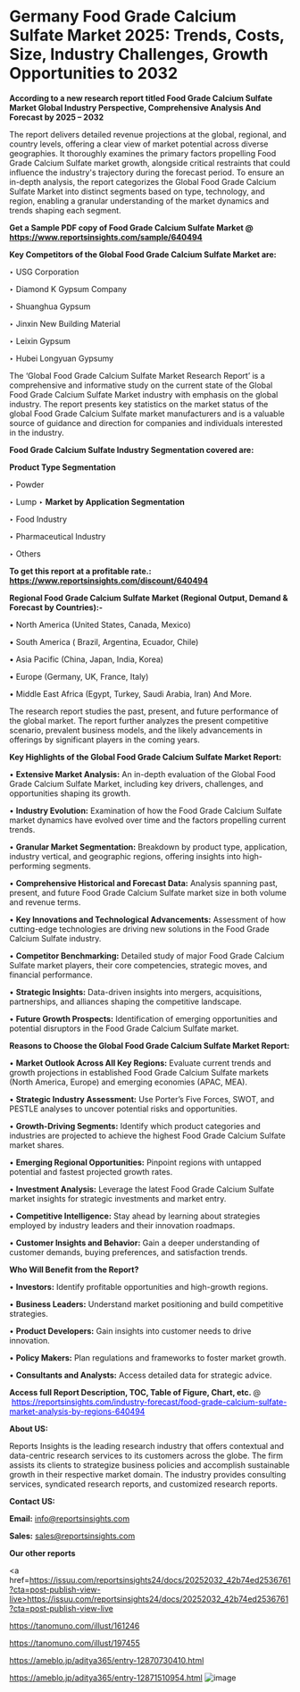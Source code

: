 # Germany Food Grade Calcium Sulfate Market 2025: Trends, Costs, Size, Industry Challenges, Growth Opportunities to 2032

<strong>According to a new research report titled Food Grade Calcium Sulfate Market Global Industry Perspective, Comprehensive Analysis And Forecast by 2025 – 2032</strong>

The report delivers detailed revenue projections at the global, regional, and country levels, offering a clear view of market potential across diverse geographies. It thoroughly examines the primary factors propelling Food Grade Calcium Sulfate market growth, alongside critical restraints that could influence the industry's trajectory during the forecast period. To ensure an in-depth analysis, the report categorizes the Global Food Grade Calcium Sulfate Market into distinct segments based on type, technology, and region, enabling a granular understanding of the market dynamics and trends shaping each segment.

<strong>Get a Sample PDF copy of Food Grade Calcium Sulfate Market </strong><strong>@<a href=https://www.reportsinsights.com/sample/640494 style=color:#0000ff;> https://www.reportsinsights.com/sample/640494</a></strong></font>

<strong>Key Competitors of the Global Food Grade Calcium Sulfate Market are:</strong>

‣ USG Corporation

‣ Diamond K Gypsum Company

‣ Shuanghua Gypsum

‣ Jinxin New Building Material

‣ Leixin Gypsum

‣ Hubei Longyuan Gypsumy

The ‘Global Food Grade Calcium Sulfate Market Research Report’ is a comprehensive and informative study on the current state of the Global Food Grade Calcium Sulfate Market industry with emphasis on the global industry. The report presents key statistics on the market status of the global Food Grade Calcium Sulfate market manufacturers and is a valuable source of guidance and direction for companies and individuals interested in the industry.

<strong>Food Grade Calcium Sulfate Industry Segmentation covered are:</strong>

<strong>Product Type Segmentation</strong>

‣ Powder

‣ Lump
‣ 
<strong>Market by Application Segmentation</strong>

‣ Food Industry

‣ Pharmaceutical Industry

‣ Others

<strong>To get this report at a profitable rate.: <a href=https://www.reportsinsights.com/discount/640494 style=color:#0000ff;>https://www.reportsinsights.com/discount/640494</a></strong></font>

<strong>Regional Food Grade Calcium Sulfate Market (Regional Output, Demand &amp; Forecast by Countries):-</strong>

• North America (United States, Canada, Mexico)

• South America ( Brazil, Argentina, Ecuador, Chile)

• Asia Pacific (China, Japan, India, Korea)

• Europe (Germany, UK, France, Italy)

• Middle East Africa (Egypt, Turkey, Saudi Arabia, Iran) And More.

The research report studies the past, present, and future performance of the global market. The report further analyzes the present competitive scenario, prevalent business models, and the likely advancements in offerings by significant players in the coming years.

<strong>Key Highlights of the Global Food Grade Calcium Sulfate Market Report:</strong>

• <strong>Extensive Market Analysis:</strong> An in-depth evaluation of the Global Food Grade Calcium Sulfate Market, including key drivers, challenges, and opportunities shaping its growth.

• <strong>Industry Evolution:</strong> Examination of how the Food Grade Calcium Sulfate market dynamics have evolved over time and the factors propelling current trends.

• <strong>Granular Market Segmentation:</strong> Breakdown by product type, application, industry vertical, and geographic regions, offering insights into high-performing segments.

• <strong>Comprehensive Historical and Forecast Data:</strong> Analysis spanning past, present, and future Food Grade Calcium Sulfate market size in both volume and revenue terms.

• <strong>Key Innovations and Technological Advancements:</strong> Assessment of how cutting-edge technologies are driving new solutions in the Food Grade Calcium Sulfate industry.

• <strong>Competitor Benchmarking:</strong> Detailed study of major Food Grade Calcium Sulfate market players, their core competencies, strategic moves, and financial performance.

• <strong>Strategic Insights:</strong> Data-driven insights into mergers, acquisitions, partnerships, and alliances shaping the competitive landscape.

• <strong>Future Growth Prospects:</strong> Identification of emerging opportunities and potential disruptors in the Food Grade Calcium Sulfate market.

<strong>Reasons to Choose the Global Food Grade Calcium Sulfate Market Report:</strong>

• <strong>Market Outlook Across All Key Regions:</strong> Evaluate current trends and growth projections in established Food Grade Calcium Sulfate markets (North America, Europe) and emerging economies (APAC, MEA).

• <strong>Strategic Industry Assessment:</strong> Use Porter’s Five Forces, SWOT, and PESTLE analyses to uncover potential risks and opportunities.

• <strong>Growth-Driving Segments:</strong> Identify which product categories and industries are projected to achieve the highest Food Grade Calcium Sulfate market shares.

• <strong>Emerging Regional Opportunities:</strong> Pinpoint regions with untapped potential and fastest projected growth rates.

• <strong>Investment Analysis:</strong> Leverage the latest Food Grade Calcium Sulfate market insights for strategic investments and market entry.

• <strong>Competitive Intelligence:</strong> Stay ahead by learning about strategies employed by industry leaders and their innovation roadmaps.

• <strong>Customer Insights and Behavior:</strong> Gain a deeper understanding of customer demands, buying preferences, and satisfaction trends.

<strong>Who Will Benefit from the Report?</strong>

• <strong>Investors:</strong> Identify profitable opportunities and high-growth regions.

• <strong>Business Leaders:</strong> Understand market positioning and build competitive strategies.

• <strong>Product Developers:</strong> Gain insights into customer needs to drive innovation.

• <strong>Policy Makers:</strong> Plan regulations and frameworks to foster market growth.

• <strong>Consultants and Analysts:</strong> Access detailed data for strategic advice.
</ul>
<strong>Access full Report Description, TOC, Table of Figure, Chart, etc. </strong>@  <a href=https://reportsinsights.com/industry-forecast/food-grade-calcium-sulfate-market-analysis-by-regions-640494 style=color:#0000ff;>https://reportsinsights.com/industry-forecast/food-grade-calcium-sulfate-market-analysis-by-regions-640494</a></font>

<strong><strong>About US</strong>:</strong>

Reports Insights is the leading research industry that offers contextual and data-centric research services to its customers across the globe. The firm assists its clients to strategize business policies and accomplish sustainable growth in their respective market domain. The industry provides consulting services, syndicated research reports, and customized research reports.

<strong>Contact US:</strong>

<p class=""""><b>Email:</b> <a href=mailto:info@reportsinsights.com>info@reportsinsights.com</a></p>
<p class=""""><b>Sales:</b> <a href=mailto:sales@reportsinsights.com>sales@reportsinsights.com</a></p>

<strong>Our other reports</strong>

<a href=https://issuu.com/reportsinsights24/docs/20252032_42b74ed2536761?cta=post-publish-view-live>https://issuu.com/reportsinsights24/docs/20252032_42b74ed2536761?cta=post-publish-view-live</a>

<a href=https://tanomuno.com/illust/161246>https://tanomuno.com/illust/161246</a>

<a href=https://tanomuno.com/illust/197455>https://tanomuno.com/illust/197455</a>

<a href=https://ameblo.jp/aditya365/entry-12870730410.html>https://ameblo.jp/aditya365/entry-12870730410.html</a>

<a href=https://ameblo.jp/aditya365/entry-12871510954.html>https://ameblo.jp/aditya365/entry-12871510954.html</a>
![image](https://github.com/user-attachments/assets/97cb893b-862c-4c63-bd69-c10a4d79e2b2)
